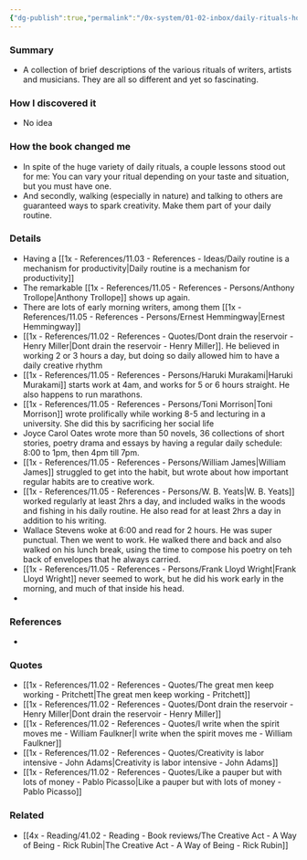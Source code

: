 ```yaml
---
{"dg-publish":true,"permalink":"/0x-system/01-02-inbox/daily-rituals-how-artists-work-by-mason-currey/","title":"Daily Rituals How Artists Work by Mason Currey","dgShowBacklinks":false}
---
```



### Summary
- A collection of brief descriptions of the various rituals of writers, artists and musicians. They are all so different and yet so fascinating.

### How I discovered it
- No idea

### How the book changed me
- In spite of the huge variety of daily rituals, a couple lessons stood out for me: You can vary your ritual depending on your taste and situation, but you must have one. 
- And secondly, walking (especially in nature) and talking to others are guaranteed ways to spark creativity. Make them part of your daily routine.

### Details
- Having a [[1x - References/11.03 - References - Ideas/Daily routine is a mechanism for productivity\|Daily routine is a mechanism for productivity]]
- The remarkable [[1x - References/11.05 - References - Persons/Anthony Trollope\|Anthony Trollope]] shows up again.
- There are lots of early morning writers, among them [[1x - References/11.05 - References - Persons/Ernest Hemmingway\|Ernest Hemmingway]]
- [[1x - References/11.02 - References - Quotes/Dont drain the reservoir - Henry Miller\|Dont drain the reservoir - Henry Miller]]. He believed in working 2 or 3 hours a day, but doing so daily allowed him to have a daily creative rhythm
- [[1x - References/11.05 - References - Persons/Haruki Murakami\|Haruki Murakami]] starts work at 4am, and works for 5 or 6 hours straight. He also happens to run marathons.
- [[1x - References/11.05 - References - Persons/Toni Morrison\|Toni Morrison]] wrote prolifically while working 8-5 and lecturing in a university. She did this by sacrificing her social life
- Joyce Carol Oates wrote more than 50 novels, 36 collections of short stories, poetry drama and essays by having a regular daily schedule: 8:00 to 1pm, then 4pm till 7pm.
- [[1x - References/11.05 - References - Persons/William James\|William James]] struggled to get into the habit, but wrote about how important regular habits are to creative work.
- [[1x - References/11.05 - References - Persons/W. B. Yeats\|W. B. Yeats]] worked regularly at least 2hrs a day, and included walks in the woods and fishing in his daily routine. He also read for at least 2hrs a day in addition to his writing.
- Wallace Stevens woke at 6:00 and read for 2 hours. He was super punctual. Then we went to work. He walked there and back and also walked on his lunch break, using the time to compose his poetry on teh back of envelopes that he always carried.
- [[1x - References/11.05 - References - Persons/Frank Lloyd Wright\|Frank Lloyd Wright]] never seemed to work, but he did his work early in the morning, and much of that inside his head.
- 

### References
- 

### Quotes
- [[1x - References/11.02 - References - Quotes/The great men keep working - Pritchett\|The great men keep working - Pritchett]]
- [[1x - References/11.02 - References - Quotes/Dont drain the reservoir - Henry Miller\|Dont drain the reservoir - Henry Miller]]
- [[1x - References/11.02 - References - Quotes/I write when the spirit moves me - William Faulkner\|I write when the spirit moves me - William Faulkner]]
- [[1x - References/11.02 - References - Quotes/Creativity is labor intensive - John Adams\|Creativity is labor intensive - John Adams]]
- [[1x - References/11.02 - References - Quotes/Like a pauper but with lots of money - Pablo Picasso\|Like a pauper but with lots of money - Pablo Picasso]]

### Related
- [[4x - Reading/41.02 - Reading - Book reviews/The Creative Act - A Way of Being - Rick Rubin\|The Creative Act - A Way of Being - Rick Rubin]]